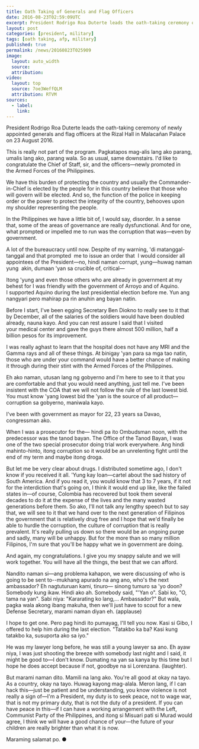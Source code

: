 ```yaml
---
title: Oath Taking of Generals and Flag Officers
date: 2016-08-23T02:59:09UTC
excerpt: President Rodrigo Roa Duterte leads the oath-taking ceremony of newly-appointed generals and flag officers at the Rizal Hall in Malacañan Palace.
layout: post
categories: [president, military]
tags: [oath taking, afp, military]
published: true
permalink: /news/20160823T025909
image:
  layout: auto_width
  source: 
  attribution: 
video:
  layout: top
  source: 7oe3WeffQLM
  attribution: RTVM
sources:
  - label:
    link:
---
```


President Rodrigo Roa Duterte leads the oath-taking ceremony of newly appointed generals and flag officers at the Rizal Hall in Malacañan Palace on 23 August 2016.

This is really not part of the program. Pagkatapos mag-alis lang ako parang, umalis lang ako, parang wala. So as usual, same downstairs. I'd like to congratulate the Chief of Staff, sir, and the officers—newly promoted in the Armed Forces of the Philippines. 

We have this burden of protecting the country and usually the Commander-in-Chief is elected by the people for in this country believe that those who will govern will be elected. And so, the function of the police in keeping order or the power to protect the integrity of the country, behooves upon my shoulder representing the people.

In the Philippines we have a little bit of, I would say, disorder. In a sense that, some of the areas of governance are really dysfunctional. And for one, what prompted or impelled me to run was the corruption that was—even by government.

A lot of the bureaucracy until now. Despite of my warning, 'di matanggal-tanggal and that prompted  me to issue an order that  I would consider all  appointees of the President—no, hindi naman corrupt, yung—huwag naman yung  akin, dumaan 'yan sa crucible of, critical—

Itong 'yung and even those others who are already in government at my behest for I was friendly with the government of Arroyo and of Aquino. I supported Aquino during the last presidential election before me. Yun ang nangyari pero mahirap pa rin anuhin ang bayan natin.

Before I start, I've been egging Secretary Ben Diokno to really see to it that by December, all of the salaries of the soldiers would have been doubled already, nauna kayo. And you can rest assure I said that I visited your medical center and gave the guys there almost 500 million, half a billion pesos for its improvement. 

I was really aghast to learn that the hospital does not have any MRI and the Gamma rays and all of these things. At binigay 'yan para sa mga tao natin, those who are under your command would have a better chance of making it through during their stint with the Armed Forces of the Philippines.

Eh ako naman, utusan lang ng gobyerno and I'm here to see to it that you are comfortable and that you would need anything, just tell me. I've been insistent with the COA that we will not follow the rule of the last lowest bid. You must know 'yang lowest bid the 'yan is the source of all product—corruption sa gobyerno, maniwala kayo. 

I've been with government as mayor for 22, 23 years sa Davao, congressman ako.

When I was a prosecutor for the— hindi pa ito Ombudsman noon, with the predecessor was the tanod bayan. The Office of the Tanod Bayan, I was one of the two  special prosecutor doing trial work everywhere. Ang hindi mahinto-hinto, itong corruption so it would be an unrelenting fight until the end of my term and maybe itong droga.

But let me be very clear about drugs. I distributed sometime ago, I don't know if you received it all. 'Yung kay Ioan—cartel about the sad history of South America. And if you read it, you would know that 3 to 7 years, if it not for the interdiction that's going on, I think it would end up like, like the failed states in—of course, Colombia has recovered but took them several decades to do it at the expense of the lives and the many wasted generations before them.
So ako, I'll not talk any lengthy speech but to say that, we will see to it that we hand over to the next generation of Filipinos the government that is relatively drug free and I hope that we'd finally be able to hurdle the corruption, the culture of corruption that is really prevalent. It's really pulling us down so there would be an ongoing purge and sadly, many will be unhappy. But for the more than so many million Filipinos, I'm sure that you'll be happy what we in government are doing.

And again, my congratulations. I give you my snappy salute and we will work together. You will have all the things, the best that we can afford.

Nandito naman si—ang problema kahapon, we were discussing of who is going to be sent to--mukhang apurado na ang ano, who's the next ambassador? Eh nagtuturuan kami, tinuro— sinong tumuro sa 'yo doon? Somebody kung ikaw. Hindi ako ah. Somebody said, "'Yan o". Sabi ko, "O, tama na yan". Sabi niya: "Kararating ko lang,... Ambassador?" But wala, pagka wala akong ibang makuha, then we'll just have to scout for a new Defense Secretary, marami naman diyan eh. (applause)

I hope to get one. Pero pag hindi ito pumayag, I'll tell you now. Kasi si Gibo, I offered to help him during the last election. "Tatakbo ka ba? Kasi kung tatakbo ka, susuporta ako sa iyo."

He was my lawyer long before, he was still a young lawyer sa ano. Eh ayaw niya, I was just shooting the breeze with somebody last night and I said, it might be good to—I don't know. Dumating na yan sa kanya by this time but I hope he does accept because if not, goodbye na si Lorenzana. (laughter).

But marami naman dito. Mamili na lang ako. You're all good at okay na tayo. As a country, okay na tayo. Huwag kayong mag-alala. Meron lang, if I can hack this—just be patient and be understanding, you know violence is not really a sign of—I'm a President, my duty is to seek peace, not to wage war, that is not my primary duty, that is not the duty of a president. If you can have peace in this—if I can have a working arrangement with the Left, Communist Party of the Philippines, and itong si Misuari pati si Murad would agree, I think we will have a good chance of your—the future of your children are really brighter than what it is now.

Maraming salamat po.
&#x25cf;
